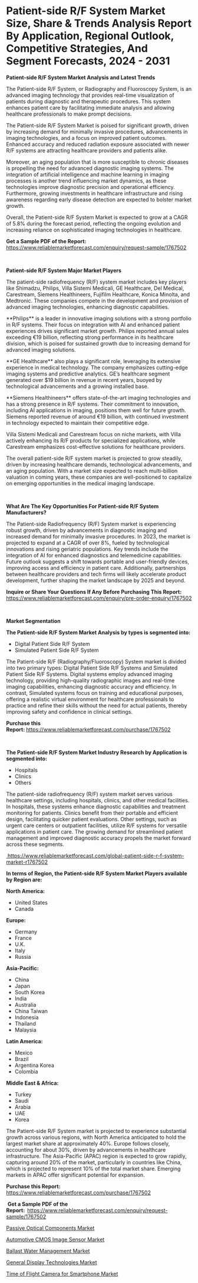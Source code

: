 <p><h1>Patient-side R/F System Market Size, Share & Trends Analysis Report By Application, Regional Outlook, Competitive Strategies, And Segment Forecasts, 2024 - 2031</h1></p><p><strong>Patient-side R/F System Market Analysis and Latest Trends</strong></p>
<p><p>The Patient-side R/F System, or Radiography and Fluoroscopy System, is an advanced imaging technology that provides real-time visualization of patients during diagnostic and therapeutic procedures. This system enhances patient care by facilitating immediate analysis and allowing healthcare professionals to make prompt decisions.</p><p>The Patient-side R/F System Market is poised for significant growth, driven by increasing demand for minimally invasive procedures, advancements in imaging technologies, and a focus on improved patient outcomes. Enhanced accuracy and reduced radiation exposure associated with newer R/F systems are attracting healthcare providers and patients alike.</p><p>Moreover, an aging population that is more susceptible to chronic diseases is propelling the need for advanced diagnostic imaging systems. The integration of artificial intelligence and machine learning in imaging processes is another trend influencing market dynamics, as these technologies improve diagnostic precision and operational efficiency. Furthermore, growing investments in healthcare infrastructure and rising awareness regarding early disease detection are expected to bolster market growth.</p><p>Overall, the Patient-side R/F System Market is expected to grow at a CAGR of 5.8% during the forecast period, reflecting the ongoing evolution and increasing reliance on sophisticated imaging technologies in healthcare.</p></p>
<p><strong>Get a Sample PDF of the Report:&nbsp;</strong> <a href="https://www.reliablemarketforecast.com/enquiry/request-sample/1767502?utm_campaign=1530&utm_medium=2&utm_source=Github&utm_content=ia&utm_term=13102024&utm_id=patient-side-rf-system">https://www.reliablemarketforecast.com/enquiry/request-sample/1767502</a></p>
<p>&nbsp;</p>
<p><strong>Patient-side R/F System Major Market Players</strong></p>
<p><p>The patient-side radiofrequency (R/F) system market includes key players like Shimadzu, Philips, Villa Sistemi Medicali, GE Healthcare, Del Medical, Carestream, Siemens Healthineers, Fujifilm Healthcare, Konica Minolta, and Medtronic. These companies compete in the development and provision of advanced imaging technologies, enhancing diagnostic capabilities.</p><p>**Philips** is a leader in innovative imaging solutions with a strong portfolio in R/F systems. Their focus on integration with AI and enhanced patient experiences drives significant market growth. Philips reported annual sales exceeding €19 billion, reflecting strong performance in its healthcare division, which is poised for sustained growth due to increasing demand for advanced imaging solutions.</p><p>**GE Healthcare** also plays a significant role, leveraging its extensive experience in medical technology. The company emphasizes cutting-edge imaging systems and predictive analytics. GE’s healthcare segment generated over $19 billion in revenue in recent years, buoyed by technological advancements and a growing installed base.</p><p>**Siemens Healthineers** offers state-of-the-art imaging technologies and has a strong presence in R/F systems. Their commitment to innovation, including AI applications in imaging, positions them well for future growth. Siemens reported revenue of around €19 billion, with continued investment in technology expected to maintain their competitive edge.</p><p>Villa Sistemi Medicali and Carestream focus on niche markets, with Villa actively enhancing its R/F products for specialized applications, while Carestream emphasizes cost-effective solutions for healthcare providers.</p><p>The overall patient-side R/F system market is projected to grow steadily, driven by increasing healthcare demands, technological advancements, and an aging population. With a market size expected to reach multi-billion valuation in coming years, these companies are well-positioned to capitalize on emerging opportunities in the medical imaging landscape.</p></p>
<p>&nbsp;</p>
<p><strong>What Are The Key Opportunities For Patient-side R/F System Manufacturers?</strong></p>
<p><p>The Patient-side Radiofrequency (R/F) System market is experiencing robust growth, driven by advancements in diagnostic imaging and increased demand for minimally invasive procedures. In 2023, the market is projected to expand at a CAGR of over 8%, fueled by technological innovations and rising geriatric populations. Key trends include the integration of AI for enhanced diagnostics and telemedicine capabilities. Future outlook suggests a shift towards portable and user-friendly devices, improving access and efficiency in patient care. Additionally, partnerships between healthcare providers and tech firms will likely accelerate product development, further shaping the market landscape by 2025 and beyond.</p></p>
<p><strong>Inquire or Share Your Questions If Any Before Purchasing This Report:</strong> <a href="https://www.reliablemarketforecast.com/enquiry/pre-order-enquiry/1767502?utm_campaign=1530&utm_medium=2&utm_source=Github&utm_content=ia&utm_term=13102024&utm_id=patient-side-rf-system">https://www.reliablemarketforecast.com/enquiry/pre-order-enquiry/1767502</a></p>
<p>&nbsp;</p>
<p><strong>Market Segmentation</strong></p>
<p><strong>The Patient-side R/F System Market Analysis by types is segmented into:</strong></p>
<p><ul><li>Digital Patient Side R/F System</li><li>Simulated Patient Side R/F System</li></ul></p>
<p><p>The Patient-side R/F (Radiography/Fluoroscopy) System market is divided into two primary types: Digital Patient Side R/F Systems and Simulated Patient Side R/F Systems. Digital systems employ advanced imaging technology, providing high-quality radiographic images and real-time imaging capabilities, enhancing diagnostic accuracy and efficiency. In contrast, Simulated systems focus on training and educational purposes, offering a realistic virtual environment for healthcare professionals to practice and refine their skills without the need for actual patients, thereby improving safety and confidence in clinical settings.</p></p>
<p><strong>Purchase this Report:&nbsp;</strong><a href="https://www.reliablemarketforecast.com/purchase/1767502?utm_campaign=1530&utm_medium=2&utm_source=Github&utm_content=ia&utm_term=13102024&utm_id=patient-side-rf-system">https://www.reliablemarketforecast.com/purchase/1767502</a></p>
<p>&nbsp;</p>
<p><strong>The Patient-side R/F System Market Industry Research by Application is segmented into:</strong></p>
<p><ul><li>Hospitals</li><li>Clinics</li><li>Others</li></ul></p>
<p><p>The patient-side radiofrequency (R/F) system market serves various healthcare settings, including hospitals, clinics, and other medical facilities. In hospitals, these systems enhance diagnostic capabilities and treatment monitoring for patients. Clinics benefit from their portable and efficient design, facilitating quicker patient evaluations. Other settings, such as urgent care centers or outpatient facilities, utilize R/F systems for versatile applications in patient care. The growing demand for streamlined patient management and improved diagnostic accuracy propels the market forward across these segments.</p></p>
<p><a href="https://www.reliablemarketforecast.com/global-patient-side-r-f-system-market-r1767502?utm_campaign=1530&utm_medium=2&utm_source=Github&utm_content=ia&utm_term=13102024&utm_id=patient-side-rf-system">&nbsp;https://www.reliablemarketforecast.com/global-patient-side-r-f-system-market-r1767502</a></p>
<p><strong>In terms of Region, the Patient-side R/F System Market Players available by Region are:</strong></p>
<p>
    <p> <strong> North America: </strong>
        <ul>
            <li>United States</li>
            <li>Canada</li>
        </ul>
        </p> 
    <p> <strong> Europe: </strong>
        <ul>
            <li>Germany</li>
            <li>France</li>
            <li>U.K.</li>
            <li>Italy</li>
            <li>Russia</li>
        </ul>
        </p> 
    <p> <strong> Asia-Pacific: </strong>
        <ul>
            <li>China</li>
            <li>Japan</li>
            <li>South Korea</li>
            <li>India</li>
            <li>Australia</li>
            <li>China Taiwan</li>
            <li>Indonesia</li>
            <li>Thailand</li>
            <li>Malaysia</li>
        </ul>
        </p> 
    <p> <strong> Latin America: </strong>
        <ul>
            <li>Mexico</li>
            <li>Brazil</li>
            <li>Argentina Korea</li>
            <li>Colombia</li>
        </ul>
        </p> 
    <p> <strong> Middle East & Africa: </strong>
        <ul>
            <li>Turkey</li>
            <li>Saudi</li>
            <li>Arabia</li>
            <li>UAE</li>
            <li>Korea</li>
        </ul>
    </p>
    </p>
<p><p>The Patient-side R/F System market is projected to experience substantial growth across various regions, with North America anticipated to hold the largest market share at approximately 40%. Europe follows closely, accounting for about 30%, driven by advancements in healthcare infrastructure. The Asia-Pacific (APAC) region is expected to grow rapidly, capturing around 20% of the market, particularly in countries like China, which is projected to represent 10% of the total market share. Emerging markets in APAC offer significant potential for expansion.</p></p>
<p><strong>Purchase this Report: </strong><a href="https://www.reliablemarketforecast.com/purchase/1767502?utm_campaign=1530&utm_medium=2&utm_source=Github&utm_content=ia&utm_term=13102024&utm_id=patient-side-rf-system">https://www.reliablemarketforecast.com/purchase/1767502</a></p>
<p>&nbsp;<strong>Get a Sample PDF of the Report:&nbsp;&nbsp;</strong><a href="https://www.reliablemarketforecast.com/enquiry/request-sample/1767502?utm_campaign=1530&utm_medium=2&utm_source=Github&utm_content=ia&utm_term=13102024&utm_id=patient-side-rf-system">https://www.reliablemarketforecast.com/enquiry/request-sample/1767502</a></p>
<p><strong></strong></p>
<p><p><a href="https://issuu.com/reportprime-2/docs/passive-optical-components-market-s_dd70ff81780259?utm_campaign=1530&utm_medium=2&utm_source=Github&utm_content=ia&utm_term=13102024&utm_id=patient-side-rf-system">Passive Optical Components Market</a></p><p><a href="https://www.linkedin.com/pulse/automotive-cmos-image-sensor-market-growth-outlook-from-2024-n8swf?utm_campaign=1530&utm_medium=2&utm_source=Github&utm_content=ia&utm_term=13102024&utm_id=patient-side-rf-system">Automotive CMOS Image Sensor Market</a></p><p><a href="https://issuu.com/reportprime-2/docs/ballast-water-management-market-siz_90f914807a21ad?utm_campaign=1530&utm_medium=2&utm_source=Github&utm_content=ia&utm_term=13102024&utm_id=patient-side-rf-system">Ballast Water Management Market</a></p><p><a href="https://www.linkedin.com/pulse/general-display-technologies-market-transformation-comparative-u6trf?utm_campaign=1530&utm_medium=2&utm_source=Github&utm_content=ia&utm_term=13102024&utm_id=patient-side-rf-system">General Display Technologies Market</a></p><p><a href="https://www.linkedin.com/pulse/time-flight-camera-smartphone-market-evolution-global-trends-pcihf?utm_campaign=1530&utm_medium=2&utm_source=Github&utm_content=ia&utm_term=13102024&utm_id=patient-side-rf-system">Time of Flight Camera for Smartphone Market</a></p></p>